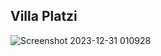 Villa Platzi 
---
![Screenshot 2023-12-31 010928](https://github.com/MistyBlunch/VillaPlatzi/assets/29315728/0314bbc9-9f37-4bb3-b3ba-516ff6a012e6)
